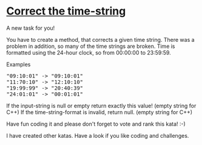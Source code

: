 # [Correct the time-string](https://www.codewars.com/kata/57873ab5e55533a2890000c7)

A new task for you!

You have to create a method, that corrects a given time string.
There was a problem in addition, so many of the time strings are broken.
Time is formatted using the 24-hour clock, so from 00:00:00 to 23:59:59.


Examples
<pre>
"09:10:01" -> "09:10:01"  
"11:70:10" -> "12:10:10"  
"19:99:99" -> "20:40:39"  
"24:01:01" -> "00:01:01"  
</pre>

If the input-string is null or empty return exactly this value! (empty string for C++) If the time-string-format is invalid, return null. (empty string for C++)

Have fun coding it and please don't forget to vote and rank this kata! :-)

I have created other katas. Have a look if you like coding and challenges.
